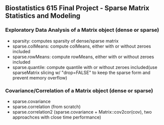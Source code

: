 ## Biostatistics 615 Final Project - Sparse Matrix Statistics and Modeling
### Exploratory Data Analysis of a Matrix object (dense or sparse)
- sparsity: computes sparsity of dense/sparse matrix
- sparse.colMeans: compute colMeans, either with or without zeroes included
- sparse.rowMeans: compute rowMeans, either with or without zeroes included
- sparse.quantile: compute quantile with or without zeroes included(use sparseMatrix slicing w/ "drop=FALSE" to keep the sparse form and prevent memory overflow)

### Covariance/Correlation of a Matrix object (dense or sparse)
- sparse.covariance
- sparse.correlation (from scratch)
- sparse.correlation2 (sparse.covariance + Matrix::cov2cor(cov), two approachces with close time performance)
